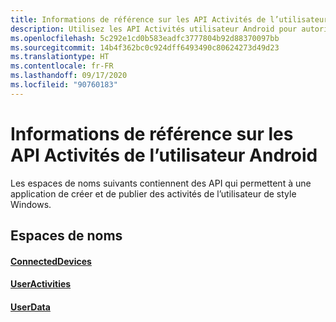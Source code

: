 ```yaml
---
title: Informations de référence sur les API Activités de l’utilisateur Android
description: Utilisez les API Activités utilisateur Android pour autoriser votre application à créer et à publier des activités utilisateur de type Windows.
ms.openlocfilehash: 5c292e1cd0b583eadfc3777804b92d88370097bb
ms.sourcegitcommit: 14b4f362bc0c924dff6493490c80624273d49d23
ms.translationtype: HT
ms.contentlocale: fr-FR
ms.lasthandoff: 09/17/2020
ms.locfileid: "90760183"
---
```

# <a name="android-user-activities-api-reference"></a>Informations de référence sur les API Activités de l’utilisateur Android

Les espaces de noms suivants contiennent des API qui permettent à une application de créer et de publier des activités de l’utilisateur de style Windows.

## <a name="namespaces"></a>Espaces de noms

#### <a name="connecteddevices"></a>[ConnectedDevices](https://docs.microsoft.com/java/api/com.microsoft.connecteddevices)
#### <a name="useractivities"></a>[UserActivities](https://docs.microsoft.com/java/api/com.microsoft.connecteddevices.userdata.useractivities)
#### <a name="userdata"></a>[UserData](https://docs.microsoft.com/java/api/com.microsoft.connecteddevices.userdata)